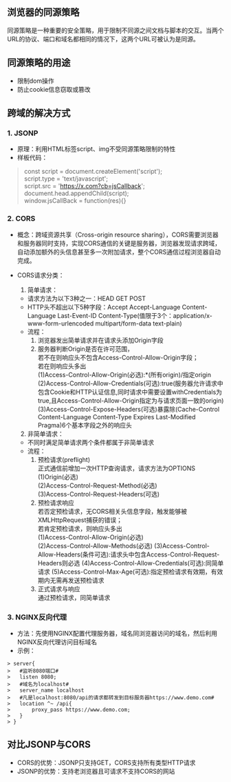 ## 浏览器的同源策略
同源策略是一种重要的安全策略，用于限制不同源之间文档与脚本的交互。当两个URL的协议、端口和域名都相同的情况下，这两个URL可被认为是同源。

## 同源策略的用途
 * 限制dom操作
 * 防止cookie信息窃取或篡改

## 跨域的解决方式
 ### 1. JSONP
 * 原理：利用HTML标签script、img不受同源策略限制的特性
 * 样板代码：
 > const script = document.createElement('script');  
 > script.type = 'text/javascript';  
 > script.src = 'https://x.com?cb=jsCallback';  
 > document.head.appendChild(script);   
 > window.jsCallBack = function(res){} 

 ### 2. CORS
 * 概念：跨域资源共享（Cross-origin resource sharing），CORS需要浏览器和服务器同时支持，实现CORS通信的关键是服务器，浏览器发现请求跨域，自动添加额外的头信息甚至多一次附加请求，整个CORS通信过程浏览器自动完成。
 * CORS请求分类：
   1. 简单请求：  
   * 请求方法为以下3种之一：HEAD GET POST
   * HTTP头不超出以下5种字段：Accept Accept-Language Content-Language Last-Event-ID Content-Type(值限于3个：application/x-www-form-urlencoded multipart/form-data text-plain) 
   * 流程：  
     1. 浏览器发出简单请求并在请求头添加Origin字段
     2. 服务器判断Origin是否在许可范围，  
        若不在则响应头不包含Access-Control-Allow-Origin字段；  
        若在则响应头多出  
        (1)Access-Control-Allow-Origin(必选):*(所有origin)/指定origin   
        (2)Access-Control-Allow-Credentials(可选):true(服务器允许请求中包含Cookie和HTTP认证信息,同时请求中需要设置withCredentials为true,且Access-Control-Allow-Origin指定为与请求页面一致的origin)  
        (3)Access-Control-Expose-Headers(可选)暴露除(Cache-Control Content-Language Content-Type Expires Last-Modified Pragma)6个基本字段之外的响应头  
           
   2. 非简单请求： 
   * 不同时满足简单请求两个条件都属于非简单请求 
   * 流程：  
     1. 预检请求(preflight)  
        正式通信前增加一次HTTP查询请求，请求方法为OPTIONS  
        (1)Origin(必选)  
        (2)Access-Control-Request-Method(必选)  
        (3)Access-Control-Request-Headers(可选)  
     2. 预检请求响应   
        若否定预检请求，无CORS相关头信息字段，触发能够被XMLHttpRequest捕获的错误；  
        若肯定预检请求，则响应头多出  
        (1)Access-Control-Allow-Origin(必选)   
        (2)Access-Control-Allow-Methods(必选)
        (3)Access-Control-Allow-Headers(条件可选):请求头中包含Access-Control-Request-Headers则必选
        (4)Access-Control-Allow-Credentials(可选):同简单请求
        (5)Access-Control-Max-Age(可选):指定预检请求有效期，有效期内无需再发送预检请求  
     3. 正式请求与响应   
        通过预检请求，同简单请求  

 ### 3. NGINX反向代理
 * 方法：先使用NGINX配置代理服务器，域名同浏览器访问的域名，然后利用NGINX反向代理访问目标域名
 * 示例： 
 ```
 > server{  
 >   #监听8080端口#  
 >   listen 8080;  
 >   #域名为localhost#  
 >   server_name localhost  
 >   #凡是localhost:8080/api的请求都转发到目标服务器https://www.demo.com#  
 >   location ^~ /api{    
 >       proxy_pass https://www.demo.com;      
 >   }                  
 > } 
 ``` 

## 对比JSONP与CORS
 * CORS的优势：JSONP只支持GET，CORS支持所有类型HTTP请求
 * JSONP的优势：支持老浏览器且可请求不支持CORS的网站

